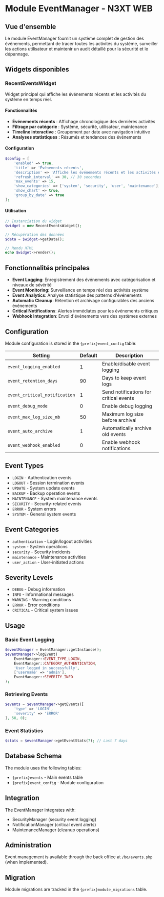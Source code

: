 # Module EventManager - N3XT WEB

## Vue d'ensemble
Le module EventManager fournit un système complet de gestion des événements, permettant de tracer toutes les activités du système, surveiller les actions utilisateur et maintenir un audit détaillé pour la sécurité et le dépannage.

## Widgets disponibles

### RecentEventsWidget

Widget principal qui affiche les événements récents et les activités du système en temps réel.

#### Fonctionnalités
- **Événements récents** : Affichage chronologique des dernières activités
- **Filtrage par catégorie** : Système, sécurité, utilisateur, maintenance
- **Timeline interactive** : Groupement par date avec navigation intuitive
- **Analyses statistiques** : Résumés et tendances des événements

#### Configuration

```php
$config = [
    'enabled' => true,
    'title' => 'Événements récents',
    'description' => 'Affiche les événements récents et les activités du système',
    'refresh_interval' => 30, // 30 secondes
    'max_events' => 15,
    'show_categories' => ['system', 'security', 'user', 'maintenance'],
    'show_chart' => true,
    'group_by_date' => true
];
```

#### Utilisation

```php
// Instanciation du widget
$widget = new RecentEventsWidget();

// Récupération des données
$data = $widget->getData();

// Rendu HTML
echo $widget->render();
```

## Fonctionnalités principales
- **Event Logging**: Enregistrement des événements avec catégorisation et niveaux de sévérité
- **Event Monitoring**: Surveillance en temps réel des activités système
- **Event Analytics**: Analyse statistique des patterns d'événements
- **Automatic Cleanup**: Rétention et archivage configurables des anciens événements
- **Critical Notifications**: Alertes immédiates pour les événements critiques
- **Webhook Integration**: Envoi d'événements vers des systèmes externes

## Configuration
Module configuration is stored in the `{prefix}event_config` table:

| Setting | Default | Description |
|---------|---------|-------------|
| `event_logging_enabled` | 1 | Enable/disable event logging |
| `event_retention_days` | 90 | Days to keep event logs |
| `event_critical_notification` | 1 | Send notifications for critical events |
| `event_debug_mode` | 0 | Enable debug logging |
| `event_max_log_size_mb` | 50 | Maximum log size before archival |
| `event_auto_archive` | 1 | Automatically archive old events |
| `event_webhook_enabled` | 0 | Enable webhook notifications |

## Event Types
- `LOGIN` - Authentication events
- `LOGOUT` - Session termination events  
- `UPDATE` - System update events
- `BACKUP` - Backup operation events
- `MAINTENANCE` - System maintenance events
- `SECURITY` - Security-related events
- `ERROR` - System errors
- `SYSTEM` - General system events

## Event Categories
- `authentication` - Login/logout activities
- `system` - System operations
- `security` - Security incidents
- `maintenance` - Maintenance activities
- `user_action` - User-initiated actions

## Severity Levels
- `DEBUG` - Debug information
- `INFO` - Informational messages
- `WARNING` - Warning conditions
- `ERROR` - Error conditions
- `CRITICAL` - Critical system issues

## Usage

### Basic Event Logging
```php
$eventManager = EventManager::getInstance();
$eventManager->logEvent(
    EventManager::EVENT_TYPE_LOGIN,
    EventManager::CATEGORY_AUTHENTICATION,
    'User logged in successfully',
    ['username' => 'admin'],
    EventManager::SEVERITY_INFO
);
```

### Retrieving Events
```php
$events = $eventManager->getEvents([
    'type' => 'LOGIN',
    'severity' => 'ERROR'
], 50, 0);
```

### Event Statistics
```php
$stats = $eventManager->getEventStats(7); // Last 7 days
```

## Database Schema
The module uses the following tables:
- `{prefix}events` - Main events table
- `{prefix}event_config` - Module configuration

## Integration
The EventManager integrates with:
- SecurityManager (security event logging)
- NotificationManager (critical event alerts)
- MaintenanceManager (cleanup operations)

## Administration
Event management is available through the back office at `/bo/events.php` (when implemented).

## Migration
Module migrations are tracked in the `{prefix}module_migrations` table.